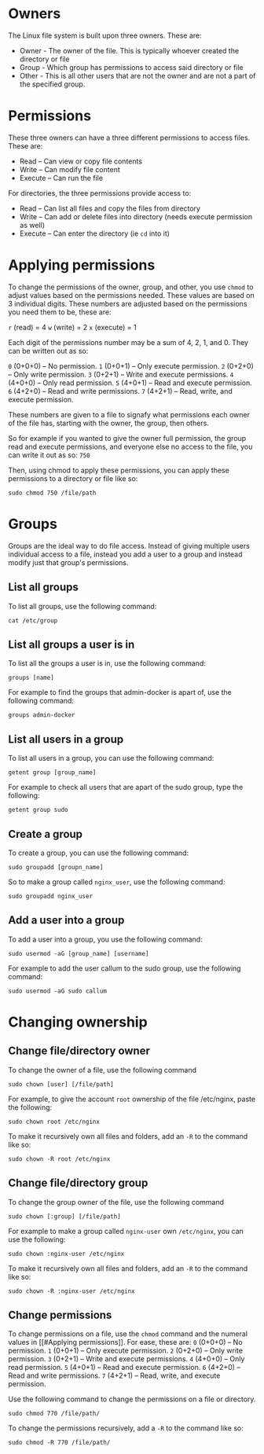 # Owners

The Linux file system is built upon three owners. These are:
- Owner - The owner of the file. This is typically whoever created the directory or file
- Group - Which group has permissions to access said directory or file
- Other - This is all other users that are not the owner and are not a part of the specified group.

# Permissions

These three owners can have a three different permissions to access files. These are:
- Read – Can view or copy file contents
- Write – Can modify file content
- Execute – Can run the file

For directories, the three permissions provide access to:
- Read – Can list all files and copy the files from directory
- Write – Can add or delete files into directory (needs execute permission as well)
- Execute – Can enter the directory (ie `cd` into it)

# Applying permissions

To change the permissions of the owner, group, and other, you use `chmod` to adjust values based on the permissions needed. These values are based on 3 individual digits. These numbers are adjusted based on the permissions you need them to be, these are:

`r` (read) = 4
`w` (write) = 2
`x` (execute) = 1

Each digit of the permissions number may be a sum of 4, 2, 1, and 0. They can be written out as so:

`0` (0+0+0) – No permission.
`1` (0+0+1) – Only execute permission.
`2` (0+2+0) – Only write permission.
`3` (0+2+1) – Write and execute permissions.
`4` (4+0+0) – Only read permission.
`5` (4+0+1) – Read and execute permission.
`6` (4+2+0) – Read and write permissions.
`7` (4+2+1) – Read, write, and execute permission.

These numbers are given to a file to signafy what permissions each owner of the file has, starting with the owner, the group, then others.

So for example if you wanted to give the owner full permission, the group read and execute permissions, and everyone else no access to the file, you can write it out as so:
`750`

Then, using chmod to apply these permissions, you can apply these permissions to a directory or file like so:

```Shell
sudo chmod 750 /file/path
```

# Groups

Groups are the ideal way to do file access. Instead of giving multiple users individual access to a file, instead you add a user to a group and instead modify just that group's permissions.

## List all groups

To list all groups, use the following command:

```Shell
cat /etc/group
```

## List all groups a user is in

To list all the groups a user is in, use the following command:

```Shell
groups [name]
```

For example to find the groups that admin-docker is apart of, use the following command:

```Shell
groups admin-docker
```

## List all users in a group

To list all users in a group, you can use the following command:

```Shell
getent group [group_name]
```

For example to check all users that are apart of the sudo group, type the following:

```Shell
getent group sudo
```

## Create a group

To create a group, you can use the following command:

```Shell
sudo groupadd [groupn_name]
```

So to make a group called `nginx_user`, use the following command:

```Shell
sudo groupadd nginx_user
```

## Add a user into a group

To add a user into a group, you use the following command:

```Shell
sudo usermod -aG [group_name] [username]
```

For example to add the user callum to the sudo group, use the following command:

```Shell
sudo usermod -aG sudo callum
```
# Changing ownership
## Change file/directory owner

To change the owner of a file, use the following command

```Shell
sudo chown [user] [/file/path]
```

For example, to give the account `root` ownership of the file /etc/nginx, paste the following:

```Shell
sudo chown root /etc/nginx
```

To make it recursively own all files and folders, add an `-R` to the command like so:

```Shell
sudo chown -R root /etc/nginx
```
## Change file/directory group

To change the group owner of the file, use the following command

```Shell
sudo chown [:group] [/file/path]
```

For example to make a group called `nginx-user` own `/etc/nginx`, you can use the following:

```Shell
sudo chown :nginx-user /etc/nginx
```

To make it recursively own all files and folders, add an `-R` to the command like so:

```Shell
sudo chown -R :nginx-user /etc/nginx
```

## Change permissions

To change permissions on a file, use the `chmod` command and the numeral values in [[#Applying permissions]]. For ease, these are:
`0` (0+0+0) – No permission.
`1` (0+0+1) – Only execute permission.
`2` (0+2+0) – Only write permission.
`3` (0+2+1) – Write and execute permissions.
`4` (4+0+0) – Only read permission.
`5` (4+0+1) – Read and execute permission.
`6` (4+2+0) – Read and write permissions.
`7` (4+2+1) – Read, write, and execute permission.

Use the following command to change the permissions on a file or directory.

```Shell
sudo chmod 770 /file/path/
```

To change the permissions recursively, add a `-R` to the command like so:

```Shell
sudo chmod -R 770 /file/path/
```

